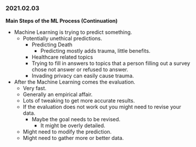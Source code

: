 ### 2021.02.03
__Main Steps of the ML Process (Continuation)__
- Machine Learning is trying to predict something.
    - Potentially unethical predictions.
        - Predicting Death
            - Predicting mostly adds trauma, little benefits.
        - Healthcare related topics
        - Trying to fill in answers to topics that a person filling out a survey chose not answer or refused to answer.
        - Invading privacy can easily cause trauma.
- After the Machine Learning comes the evaluation.
    - Very fast.
    - Generally an empirical affair.
    - Lots of tweaking to get more accurate results.
    - If the evaluation does not work out you might need to revise your data.
        - Maybe the goal needs to be revised.
            - It might be overly detailed.
    - Might need to modify the prediction.
    - Might need to gather more or better data.